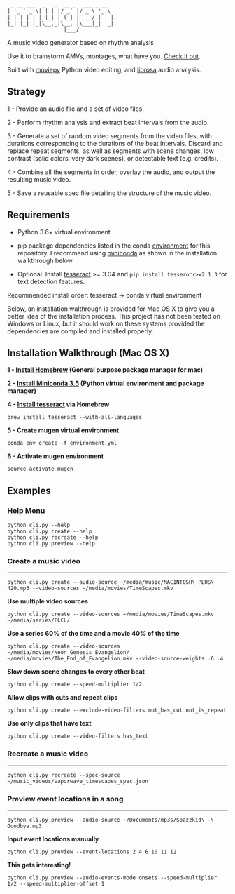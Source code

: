 ```
                                   
 _ __ ___  _   _  __ _  ___ _ __  
| '_ ` _ \| | | |/ _` |/ _ \ '_ \ 
| | | | | | |_| | (_| |  __/ | | |
|_| |_| |_|\__,_|\__, |\___|_| |_|
                  |___/            
```

A music video generator based on rhythm analysis

Use it to brainstorm AMVs, montages, what have you. [Check it out](https://youtu.be/ZlTR6XULe5M).

Built with [moviepy](https://github.com/Zulko/moviepy) Python video editing, and [librosa](https://github.com/librosa/librosa) audio analysis.

## Strategy

1 - Provide an audio file and a set of video files.

2 - Perform rhythm analysis and extract beat intervals from the audio.

3 - Generate a set of random video segments from the video files, with durations corresponding to the durations of the beat intervals. Discard and replace repeat segments, as well as segments with scene changes, low contrast (solid colors, very dark scenes), or detectable text (e.g. credits).

4 - Combine all the segments in order, overlay the audio, and output the resulting music video.

5 - Save a reusable spec file detailing the structure of the music video. 

## Requirements

- Python 3.6+ virtual environment

- pip package dependencies listed in the conda [environment](environment.yml) for this repository. I recommend using [miniconda](http://conda.pydata.org/miniconda.html) as shown in the installation walkthrough below.

- Optional: Install [tesseract](https://github.com/tesseract-ocr/tesseract) >= 3.04 and `pip install tesserocr>=2.1.3` for text detection features.

Recommended install order: tesseract -> conda virtual environment 

Below, an installation walthrough is provided for Mac OS X to give you a better idea of the installation process. This project has not been tested on Windows or Linux, but it should work on these systems provided the dependencies are compiled and installed properly.

## Installation Walkthrough (Mac OS X)

**1 - [Install Homebrew](http://brew.sh/) (General purpose package manager for mac)**

**2 - [Install Miniconda 3.5](http://conda.pydata.org/miniconda.html) (Python virtual environment and package manager)**

**4 - [Install tesseract](https://github.com/tesseract-ocr/tesseract) via Homebrew**

`brew install tesseract --with-all-languages`

**5 - Create mugen virtual environment**

`conda env create -f environment.yml`

**6 - Activate mugen environment**

`source activate mugen`

## Examples

### Help Menu

```
python cli.py --help
python cli.py create --help
python cli.py recreate --help
python cli.py preview --help
```

### Create a music video
---

```
python cli.py create --audio-source ~/media/music/MACINTOSH\ PLUS\ 420.mp3 --video-sources ~/media/movies/TimeScapes.mkv
```

**Use multiple video sources**

```
python cli.py create --video-sources ~/media/movies/TimeScapes.mkv ~/media/series/FLCL/
```

**Use a series 60% of the time and a movie 40% of the time**

```
python cli.py create --video-sources ~/media/movies/Neon_Genesis_Evangelion/ ~/media/movies/The_End_of_Evangelion.mkv --video-source-weights .6 .4 
```

**Slow down scene changes to every other beat**

```
python cli.py create --speed-multiplier 1/2
```

**Allow clips with cuts and repeat clips**

```
python cli.py create --exclude-video-filters not_has_cut not_is_repeat
```

**Use only clips that have text**

```
python cli.py create --video-filters has_text
```

### Recreate a music video
---

```
python cli.py recreate --spec-source ~/music_videos/vaporwave_timescapes_spec.json
```

### Preview event locations in a song
---

```
python cli.py preview --audio-source ~/Documents/mp3s/Spazzkid\ -\ Goodbye.mp3
```

**Input event locations manually**

```
python cli.py preview --event-locations 2 4 6 10 11 12
```

**This gets interesting!**

```
python cli.py preview --audio-events-mode onsets --speed-multiplier 1/2 --speed-multiplier-offset 1
```




